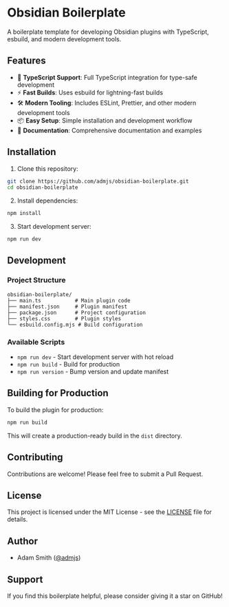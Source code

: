 # Obsidian Boilerplate

A boilerplate template for developing Obsidian plugins with TypeScript, esbuild, and modern development tools.

## Features

- 🚀 **TypeScript Support**: Full TypeScript integration for type-safe development
- ⚡ **Fast Builds**: Uses esbuild for lightning-fast builds
- 🛠 **Modern Tooling**: Includes ESLint, Prettier, and other modern development tools
- 📦 **Easy Setup**: Simple installation and development workflow
- 📝 **Documentation**: Comprehensive documentation and examples

## Installation

1. Clone this repository:
```bash
git clone https://github.com/admjs/obsidian-boilerplate.git
cd obsidian-boilerplate
```

2. Install dependencies:
```bash
npm install
```

3. Start development server:
```bash
npm run dev
```

## Development

### Project Structure

```
obsidian-boilerplate/
├── main.ts           # Main plugin code
├── manifest.json     # Plugin manifest
├── package.json      # Project configuration
├── styles.css        # Plugin styles
└── esbuild.config.mjs # Build configuration
```

### Available Scripts

- `npm run dev` - Start development server with hot reload
- `npm run build` - Build for production
- `npm run version` - Bump version and update manifest

## Building for Production

To build the plugin for production:

```bash
npm run build
```

This will create a production-ready build in the `dist` directory.

## Contributing

Contributions are welcome! Please feel free to submit a Pull Request.

## License

This project is licensed under the MIT License - see the [LICENSE](LICENSE) file for details.

## Author

- Adam Smith ([@admjs](https://github.com/admjs))

## Support

If you find this boilerplate helpful, please consider giving it a star on GitHub!
